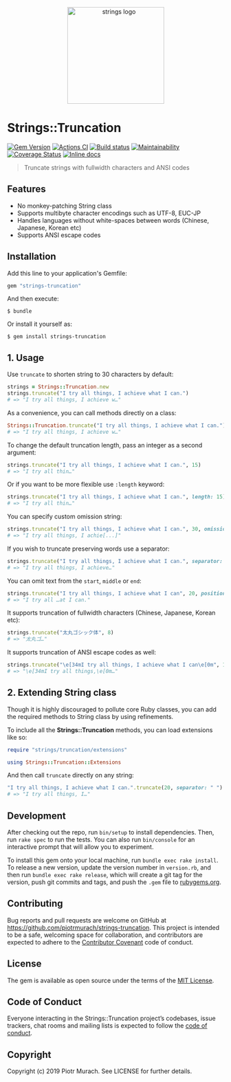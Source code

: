 <div align="center">
  <img width="225" src="https://github.com/piotrmurach/strings/blob/master/assets/strings_logo.png" alt="strings logo" />
</div>

# Strings::Truncation

[![Gem Version](https://badge.fury.io/rb/strings-truncation.svg)][gem]
[![Actions CI](https://github.com/piotrmurach/strings-truncation/workflows/CI/badge.svg?branch=master)][gh_actions_ci]
[![Build status](https://ci.appveyor.com/api/projects/status/s8y94c4tvi8mgrh2?svg=true)][appveyor]
[![Maintainability](https://api.codeclimate.com/v1/badges/f7ecb5bf87696e522ccb/maintainability)][codeclimate]
[![Coverage Status](https://coveralls.io/repos/github/piotrmurach/strings-truncation/badge.svg?branch=master)][coverage]
[![Inline docs](http://inch-ci.org/github/piotrmurach/strings-truncation.svg?branch=master)][inchpages]

[gem]: http://badge.fury.io/rb/strings-truncation
[gh_actions_ci]: https://github.com/piotrmurach/strings-truncation/actions?query=workflow%3ACI
[appveyor]: https://ci.appveyor.com/project/piotrmurach/strings-truncation
[codeclimate]: https://codeclimate.com/github/piotrmurach/strings-truncation/maintainability
[coverage]: https://coveralls.io/github/piotrmurach/strings-truncation?branch=master
[inchpages]: http://inch-ci.org/github/piotrmurach/strings-truncation

> Truncate strings with fullwidth characters and ANSI codes

## Features

* No monkey-patching String class
* Supports multibyte character encodings such as UTF-8, EUC-JP
* Handles languages without white-spaces between words (Chinese, Japanese, Korean etc)
* Supports ANSI escape codes

## Installation

Add this line to your application's Gemfile:

```ruby
gem "strings-truncation"
```

And then execute:

    $ bundle

Or install it yourself as:

    $ gem install strings-truncation

## 1. Usage

Use `truncate` to shorten string to 30 characters by default:

```ruby
strings = Strings::Truncation.new
strings.truncate("I try all things, I achieve what I can.")
# => "I try all things, I achieve w…"
```

As a convenience, you can call methods directly on a class:

```ruby
Strings::Truncation.truncate("I try all things, I achieve what I can.")
# => "I try all things, I achieve w…"
```

To change the default truncation length, pass an integer as a second argument:

```ruby
strings.truncate("I try all things, I achieve what I can.", 15)
# => "I try all thin…"
```

Or if you want to be more flexible use `:length` keyword:

```ruby
strings.truncate("I try all things, I achieve what I can.", length: 15)
# => "I try all thin…"
```

You can specify custom omission string:

```ruby
strings.truncate("I try all things, I achieve what I can.", 30, omission: "[...]")
# => "I try all things, I achie[...]"
```

If you wish to truncate preserving words use a separator:

```ruby
strings.truncate("I try all things, I achieve what I can.", separator: " ")
# => "I try all things, I achieve…"
```

You can omit text from the `start`, `middle` or `end`:

```ruby
strings.truncate("I try all things, I achieve what I can", 20, position: :middle)
# => "I try all …at I can."
```

It supports truncation of fullwidth characters (Chinese, Japanese, Korean etc):

```ruby
strings.truncate("太丸ゴシック体", 8)
# => "太丸ゴ…"
```

It supports truncation of ANSI escape codes as well:

```ruby
strings.truncate("\e[34mI try all things, I achieve what I can\e[0m", 18)
# => "\e[34mI try all things,\e[0m…"
```

## 2. Extending String class

Though it is highly discouraged to pollute core Ruby classes, you can add the required methods to String class by using refinements.

To include all the **Strings::Truncation** methods, you can load extensions like so:

```ruby
require "strings/truncation/extensions"

using Strings::Truncation::Extensions
```

And then call `truncate` directly on any string:

```ruby
"I try all things, I achieve what I can.".truncate(20, separator: " ")
# => "I try all things, I…"
```

## Development

After checking out the repo, run `bin/setup` to install dependencies. Then, run `rake spec` to run the tests. You can also run `bin/console` for an interactive prompt that will allow you to experiment.

To install this gem onto your local machine, run `bundle exec rake install`. To release a new version, update the version number in `version.rb`, and then run `bundle exec rake release`, which will create a git tag for the version, push git commits and tags, and push the `.gem` file to [rubygems.org](https://rubygems.org).

## Contributing

Bug reports and pull requests are welcome on GitHub at https://github.com/piotrmurach/strings-truncation. This project is intended to be a safe, welcoming space for collaboration, and contributors are expected to adhere to the [Contributor Covenant](http://contributor-covenant.org) code of conduct.

## License

The gem is available as open source under the terms of the [MIT License](https://opensource.org/licenses/MIT).

## Code of Conduct

Everyone interacting in the Strings::Truncation project’s codebases, issue trackers, chat rooms and mailing lists is expected to follow the [code of conduct](https://github.com/[USERNAME]/strings-truncation/blob/master/CODE_OF_CONDUCT.md).


## Copyright

Copyright (c) 2019 Piotr Murach. See LICENSE for further details.
